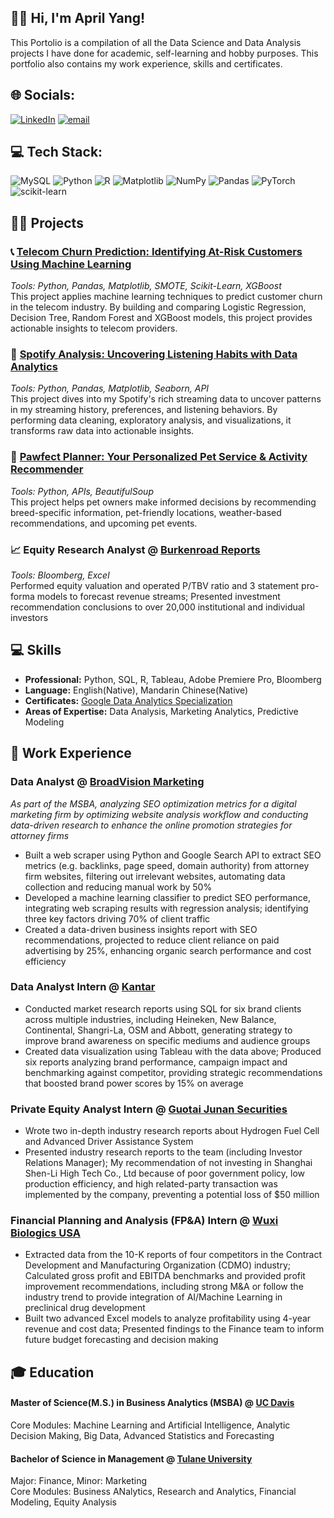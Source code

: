 ## 🙋‍♀️ Hi, I'm April Yang!
This Portolio is a compilation of all the Data Science and Data Analysis projects I have done for academic, self-learning and hobby purposes. This portfolio also contains my work experience, skills and certificates.


## 🌐 Socials:
[![LinkedIn](https://img.shields.io/badge/LinkedIn-%230077B5.svg?logo=linkedin&logoColor=white)](https://www.linkedin.com/in/april-yang-yuwen/) [![email](https://img.shields.io/badge/Email-D14836?logo=gmail&logoColor=white)](mailto:april03yyw@gmail.com) 

## 💻 Tech Stack:
![MySQL](https://img.shields.io/badge/mysql-4479A1.svg?style=for-the-badge&logo=mysql&logoColor=white) ![Python](https://img.shields.io/badge/python-3670A0?style=for-the-badge&logo=python&logoColor=ffdd54) ![R](https://img.shields.io/badge/r-%23276DC3.svg?style=for-the-badge&logo=r&logoColor=white)
![Matplotlib](https://img.shields.io/badge/Matplotlib-%23ffffff.svg?style=for-the-badge&logo=Matplotlib&logoColor=black) ![NumPy](https://img.shields.io/badge/numpy-%23013243.svg?style=for-the-badge&logo=numpy&logoColor=white) ![Pandas](https://img.shields.io/badge/pandas-%23150458.svg?style=for-the-badge&logo=pandas&logoColor=white) ![PyTorch](https://img.shields.io/badge/PyTorch-%23EE4C2C.svg?style=for-the-badge&logo=PyTorch&logoColor=white) ![scikit-learn](https://img.shields.io/badge/scikit--learn-%23F7931E.svg?style=for-the-badge&logo=scikit-learn&logoColor=white)


  
## 👩‍💻 Projects

### 📞 [Telecom Churn Prediction: Identifying At-Risk Customers Using Machine Learning](https://github.com/YuwenAprilYang/Projects/tree/80407a45cfe3ffca2d6ea85b489b26c3ebeb0511/Telecom%20Churn%20Prediction)  
_Tools: Python, Pandas, Matplotlib, SMOTE, Scikit-Learn, XGBoost_  
This project applies machine learning techniques to predict customer churn in the telecom industry. By building and comparing Logistic Regression, Decision Tree, Random Forest and XGBoost models, this project provides actionable insights to telecom providers.  

### 🎵 [Spotify Analysis: Uncovering Listening Habits with Data Analytics](https://github.com/YuwenAprilYang/Projects/tree/19282e6311b15560372efd2527ac176d8bdbe6f7/Spotify%20Analysis)
_Tools: Python, Pandas, Matplotlib, Seaborn, API_  
This project dives into my Spotify's rich streaming data to uncover patterns in my streaming history, preferences, and listening behaviors. By performing data cleaning, exploratory analysis, and visualizations, it transforms raw data into actionable insights.  


### 🐶 [Pawfect Planner: Your Personalized Pet Service & Activity Recommender](https://github.com/YuwenAprilYang/Projects/tree/80407a45cfe3ffca2d6ea85b489b26c3ebeb0511/Pawfect%20Planner)  
_Tools: Python, APIs, BeautifulSoup_  
This project helps pet owners make informed decisions by recommending breed-specific information, pet-friendly locations, weather-based recommendations, and upcoming pet events.  

### 📈 Equity Research Analyst @ [Burkenroad Reports](https://tulane.app.box.com/s/xk7wqnptcknpzof7as1c4ysg3bri5qam)
_Tools: Bloomberg, Excel_  
Performed equity valuation and operated P/TBV ratio and 3 statement pro-forma models to forecast revenue streams; Presented investment recommendation conclusions to over 20,000 institutional and individual investors

## 💻 Skills
- **Professional:** Python, SQL, R, Tableau, Adobe Premiere Pro, Bloomberg
- **Language:** English(Native), Mandarin Chinese(Native)
- **Certificates:** [Google Data Analytics Specialization](https://www.coursera.org/account/accomplishments/specialization/certificate/3CUGD8DTEJAQ)
- **Areas of Expertise:** Data Analysis, Marketing Analytics, Predictive Modeling

## 💼 Work Experience
### Data Analyst @ [BroadVision Marketing](https://broadvisionmarketing.com/)  
_As part of the MSBA, analyzing SEO optimization metrics for a digital marketing firm by optimizing website analysis workflow and conducting data-driven research to enhance the online promotion strategies for attorney firms_  
- Built a web scraper using Python and Google Search API to extract SEO metrics (e.g. backlinks, page speed, domain authority)  from attorney firm websites, filtering out irrelevant websites, automating data collection and reducing manual work by 50%
- Developed a machine learning classifier to predict SEO performance, integrating web scraping results with regression analysis; identifying three key factors driving 70% of client traffic
- Created a data-driven business insights report with SEO recommendations, projected to reduce client reliance on paid advertising by 25%, enhancing organic search performance and cost efficiency  

### Data Analyst Intern @ [Kantar](https://www.kantar.com/en-cn)
- Conducted market research reports using SQL for six brand clients across multiple industries, including Heineken, New Balance, Continental, Shangri-La, OSM and Abbott, generating strategy to improve brand awareness on specific mediums and audience groups
- Created data visualization using Tableau with the data above; Produced six reports analyzing brand performance, campaign impact and benchmarking against competitor, providing strategic recommendations that boosted brand power scores by 15% on average

### Private Equity Analyst Intern @ [Guotai Junan Securities](https://www.gtja.com/) 
- Wrote two in-depth industry research reports about Hydrogen Fuel Cell and Advanced Driver Assistance System
- Presented industry research reports to the team (including Investor Relations Manager); My recommendation of not investing in Shanghai Shen-Li High Tech Co., Ltd because of poor government policy, low production efficiency, and high related-party transaction was implemented by the company, preventing a potential loss of $50 million

### Financial Planning and Analysis (FP&A) Intern @ [Wuxi Biologics USA](https://www.wuxibiologics.com/)
- Extracted data from the 10-K reports of four competitors in the Contract Development and Manufacturing Organization (CDMO) industry; Calculated gross profit and EBITDA benchmarks and provided profit improvement recommendations, including strong M&A or follow the industry trend to provide integration of AI/Machine Learning in preclinical drug development
- Built two advanced Excel models to analyze profitability using 4-year revenue and cost data; Presented findings to the Finance team to inform future budget forecasting and decision making

## 🎓 Education
#### Master of Science(M.S.) in Business Analytics (MSBA) @ [UC Davis](https://gsm.ucdavis.edu/master-science-business-analytics-msba)
Core Modules: Machine Learning and Artificial Intelligence, Analytic Decision Making, Big Data, Advanced Statistics and Forecasting
#### Bachelor of Science in Management @ [Tulane University](https://freeman.tulane.edu/)
Major: Finance, Minor: Marketing  
Core Modules: Business ANalytics, Research and Analytics, Financial Modeling, Equity Analysis
